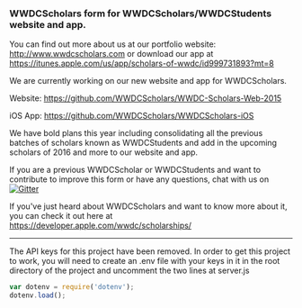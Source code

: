 ### WWDCScholars form for WWDCScholars/WWDCStudents website and app.

You can find out more about us at our portfolio website: http://www.wwdcscholars.com or download our app at https://itunes.apple.com/us/app/scholars-of-wwdc/id999731893?mt=8

We are currently working on our new website and app for WWDCScholars. 

Website: https://github.com/WWDCScholars/WWDC-Scholars-Web-2015

iOS App: https://github.com/WWDCScholars/WWDCScholars-iOS

We have bold plans this year including consolidating all the previous batches of scholars known as WWDCStudents and add in the upcoming scholars of 2016 and more to our website and app.

If you are a previous WWDCScholar or WWDCStudents and want to contribute to improve this form or have any questions, chat with us on [![Gitter](https://img.shields.io/badge/WWDCScholars-JOIN%20CHAT-604887.svg)](https://gitter.im/WWDCScholars/WWDCScholarsHQ)

If you've just heard about WWDCScholars and want to know more about it, you can check it out here at https://developer.apple.com/wwdc/scholarships/

* * *
The API keys for this project have been removed. In order to get this project to work, you will need to create an .env file with your keys in it in the root directory of the project and uncomment the two lines at server.js 

```javascript
var dotenv = require('dotenv'); 
dotenv.load();
```

